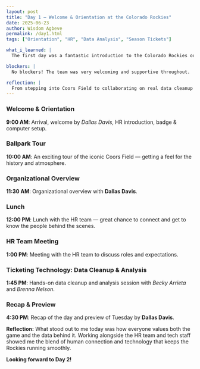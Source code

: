 ```yaml
---
layout: post
title: "Day 1 – Welcome & Orientation at the Colorado Rockies"
date: 2025-06-23
author: Wisdom Agbeve
permalink: /day1.html
tags: ["Orientation", "HR", "Data Analysis", "Season Tickets"]

what_i_learned: |
  The first day was a fantastic introduction to the Colorado Rockies organization. I got to meet the HR team, tour Coors Field, and dive into ticketing data analysis.

blockers: |
  No blockers! The team was very welcoming and supportive throughout.

reflection: |
  From stepping into Coors Field to collaborating on real data cleanup tasks, this day was full of learning and excitement. The culture here combines tradition and innovation, making baseball more than just a game.
---
```


<div class="highlight-box" title="Meet the welcoming HR team!">
  <h3>Welcome & Orientation</h3>
  <p><strong>9:00 AM</strong>: Arrival, welcome by <em>Dallas Davis</em>, HR introduction, badge & computer setup.</p>
</div>

<div class="highlight-box" title="Exploring Coors Field!">
  <h3>Ballpark Tour</h3>
  <p><strong>10:00 AM</strong>: An exciting tour of the iconic Coors Field — getting a feel for the history and atmosphere.</p>
</div>

<div class="highlight-box" title="Organizational Overview">
  <h3>Organizational Overview</h3>
  <p><strong>11:30 AM</strong>: Organizational overview with <strong>Dallas Davis</strong>.</p>
</div>

<div class="highlight-box" title="Lunch with HR Team">
  <h3>Lunch</h3>
  <p><strong>12:00 PM</strong>: Lunch with the HR team — great chance to connect and get to know the people behind the scenes.</p>
</div>

<div class="highlight-box" title="HR Team Meeting">
  <h3>HR Team Meeting</h3>
  <p><strong>1:00 PM</strong>: Meeting with the HR team to discuss roles and expectations.</p>
</div>

<div class="highlight-box" title="Ticketing Technology Session">
  <h3>Ticketing Technology: Data Cleanup & Analysis</h3>
  <p><strong>1:45 PM</strong>: Hands-on data cleanup and analysis session with <em>Becky Arrieta</em> and <em>Brenna Nelson</em>.</p>
</div>

<div class="highlight-box" title="Day 1 Recap and Preview">
  <h3>Recap & Preview</h3>
  <p><strong>4:30 PM</strong>: Recap of the day and preview of Tuesday by <strong>Dallas Davis</strong>.</p>
</div>

<p><strong>Reflection:</strong> What stood out to me today was how everyone values both the game and the data behind it. Working alongside the HR team and tech staff showed me the blend of human connection and technology that keeps the Rockies running smoothly.</p>

<p><strong>Looking forward to Day 2!</strong></p>
